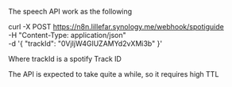The speech API work as the following

curl -X POST https://n8n.lillefar.synology.me/webhook/spotiguide \
-H "Content-Type: application/json" \
-d '{
"trackId": "0VjIjW4GlUZAMYd2vXMi3b"
}'

Where trackId is a spotify Track ID

The API is expected to take quite a while, so it requires high TTL
